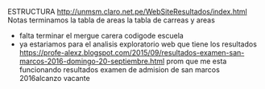 ESTRUCTURA
http://unmsm.claro.net.pe/WebSiteResultados/index.html
Notas terminamos la tabla de areas 
la tabla de carreas y areas
- falta terminar el mergue carera codigode escuela
- ya estariamos para el analisis exploratorio 
web que tiene los resultados
https://profe-alexz.blogspot.com/2015/09/resultados-examen-san-marcos-2016-domingo-20-septiembre.html
prom que me esta funcionando
resultados examen de admision de san marcos 2016alcanzo vacante